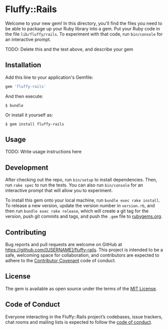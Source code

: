 # Fluffy::Rails

Welcome to your new gem! In this directory, you'll find the files you need to be able to package up your Ruby library into a gem. Put your Ruby code in the file `lib/fluffy/rails`. To experiment with that code, run `bin/console` for an interactive prompt.

TODO: Delete this and the text above, and describe your gem

## Installation

Add this line to your application's Gemfile:

```ruby
gem 'fluffy-rails'
```

And then execute:

    $ bundle

Or install it yourself as:

    $ gem install fluffy-rails

## Usage

TODO: Write usage instructions here

## Development

After checking out the repo, run `bin/setup` to install dependencies. Then, run `rake spec` to run the tests. You can also run `bin/console` for an interactive prompt that will allow you to experiment.

To install this gem onto your local machine, run `bundle exec rake install`. To release a new version, update the version number in `version.rb`, and then run `bundle exec rake release`, which will create a git tag for the version, push git commits and tags, and push the `.gem` file to [rubygems.org](https://rubygems.org).

## Contributing

Bug reports and pull requests are welcome on GitHub at https://github.com/[USERNAME]/fluffy-rails. This project is intended to be a safe, welcoming space for collaboration, and contributors are expected to adhere to the [Contributor Covenant](http://contributor-covenant.org) code of conduct.

## License

The gem is available as open source under the terms of the [MIT License](https://opensource.org/licenses/MIT).

## Code of Conduct

Everyone interacting in the Fluffy::Rails project’s codebases, issue trackers, chat rooms and mailing lists is expected to follow the [code of conduct](https://github.com/[USERNAME]/fluffy-rails/blob/master/CODE_OF_CONDUCT.md).
